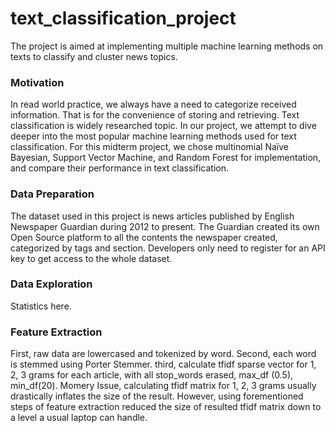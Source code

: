 # text_classification_project
The project is aimed at implementing multiple machine learning methods on texts to classify and cluster news topics.

### Motivation
In read world practice, we always have a need to categorize received information. That is for the convenience of storing and retrieving. Text classification is widely researched topic. In our project, we attempt to dive deeper into the most popular machine learning methods used for text classification. For this midterm project, we chose multinomial Naïve Bayesian, Support Vector Machine, and Random Forest for implementation, and compare their performance in text classification.

### Data Preparation
The dataset used in this project is news articles published by English Newspaper Guardian during 2012 to present. The Guardian created its own Open Source platform to all the contents the newspaper created, categorized by tags and section. Developers only need to register for an API key to get access to the whole dataset.

### Data Exploration
Statistics here.

### Feature Extraction
First, raw data are lowercased and tokenized by word. 
Second, each word is stemmed using Porter Stemmer.
third, calculate tfidf sparse vector for 1, 2, 3 grams for each article, with all stop_words erased, max_df (0.5), min_df(20).
Momery Issue, calculating tfidf matrix for 1, 2, 3 grams usually drastically inflates the size of the result. However, using forementioned steps of feature extraction reduced the size of resulted tfidf matrix down to a level a usual laptop can handle.

